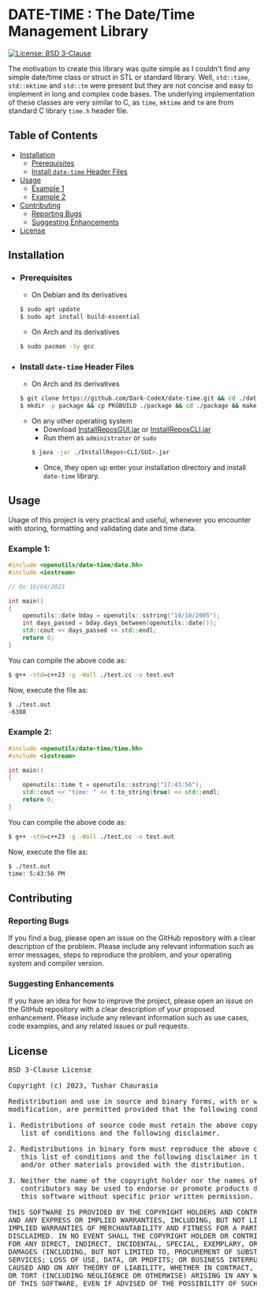 # DATE-TIME : The Date/Time Management Library

[![License: BSD 3-Clause](https://img.shields.io/badge/License-BSD%203--Clause-orange.svg)](https://opensource.org/licenses/BSD-3-Clause)

The motivation to create this library was quite simple as I couldn't find any simple date/time class or struct in STL or standard library. Well, `std::time`, `std::mktime` and `std::tm` were present but they are not concise and easy to implement in long and complex code bases. The underlying implementation of these classes are very similar to C, as `time`, `mktime` and `tm` are from standard C library `time.h` header file.

## Table of Contents

- [Installation](#installation)
    - [Prerequisites](#prerequisites)
    - [Install `date-time` Header Files](#install-date-time-header-files)
- [Usage](#usage)
    - [Example 1](#example-1)
    - [Example 2](#example-2)
- [Contributing](#contributing)
    - [Reporting Bugs](#reporting-bugs)
    - [Suggesting Enhancements](#suggesting-enhancements)
- [License](#license)

## Installation

- ### Prerequisites
    - On Debian and its derivatives
    ```bash
    $ sudo apt update
    $ sudo apt install build-essential
    ```
    - On Arch and its derivatives
    ```bash
    $ sudo pacman -Sy gcc
    ```
- ### Install `date-time` Header Files
    - On Arch and its derivatives
    ```bash
    $ git clone https://github.com/Dark-CodeX/date-time.git && cd ./date-time
    $ mkdir -p package && cp PKGBUILD ./package && cd ./package && makepkg -si
    ```
    - On any other operating system
         - Download [InstallReposGUI.jar](https://github.com/Dark-CodeX/InstallRepos/releases/download/v1.1.0/InstallReposGUI.jar) or [InstallReposCLI.jar](https://github.com/Dark-CodeX/InstallRepos/releases/download/v1.1.0/InstallReposCLI.jar)
         - Run them as `administrator` or `sudo`
         ```bash
         $ java -jar ./InstallRepos<CLI/GUI>.jar
         ```
         - Once, they open up enter your installation directory and install `date-time` library.

## Usage

Usage of this project is very practical and useful, whenever you encounter with storing, formatting and validating date and time data.

### Example 1:
```cpp
#include <openutils/date-time/date.hh>
#include <iostream>

// On 16/04/2023

int main()
{
    openutils::date bday = openutils::sstring("19/10/2005");
    int days_passed = bday.days_between(openutils::date());
    std::cout << days_passed << std::endl;
    return 0;
}
```

You can compile the above code as:
```bash
$ g++ -std=c++23 -g -Wall ./test.cc -o test.out
```

Now, execute the file as:
```bash
$ ./test.out
-6388
```

### Example 2:
```cpp
#include <openutils/date-time/time.hh>
#include <iostream>

int main()
{
    openutils::time t = openutils::sstring("17:43:56");
    std::cout << "time: " << t.to_string(true) << std::endl;
    return 0;
}
```

You can compile the above code as:
```bash
$ g++ -std=c++23 -g -Wall ./test.cc -o test.out
```

Now, execute the file as:
```bash
$ ./test.out
time: 5:43:56 PM
```

## Contributing

### Reporting Bugs

If you find a bug, please open an issue on the GitHub repository with a clear description of the problem. Please include any relevant information such as error messages, steps to reproduce the problem, and your operating system and compiler version.

### Suggesting Enhancements

If you have an idea for how to improve the project, please open an issue on the GitHub repository with a clear description of your proposed enhancement. Please include any relevant information such as use cases, code examples, and any related issues or pull requests.

## License

<pre>
BSD 3-Clause License

Copyright (c) 2023, Tushar Chaurasia

Redistribution and use in source and binary forms, with or without
modification, are permitted provided that the following conditions are met:

1. Redistributions of source code must retain the above copyright notice, this
   list of conditions and the following disclaimer.

2. Redistributions in binary form must reproduce the above copyright notice,
   this list of conditions and the following disclaimer in the documentation
   and/or other materials provided with the distribution.

3. Neither the name of the copyright holder nor the names of its
   contributors may be used to endorse or promote products derived from
   this software without specific prior written permission.

THIS SOFTWARE IS PROVIDED BY THE COPYRIGHT HOLDERS AND CONTRIBUTORS "AS IS"
AND ANY EXPRESS OR IMPLIED WARRANTIES, INCLUDING, BUT NOT LIMITED TO, THE
IMPLIED WARRANTIES OF MERCHANTABILITY AND FITNESS FOR A PARTICULAR PURPOSE ARE
DISCLAIMED. IN NO EVENT SHALL THE COPYRIGHT HOLDER OR CONTRIBUTORS BE LIABLE
FOR ANY DIRECT, INDIRECT, INCIDENTAL, SPECIAL, EXEMPLARY, OR CONSEQUENTIAL
DAMAGES (INCLUDING, BUT NOT LIMITED TO, PROCUREMENT OF SUBSTITUTE GOODS OR
SERVICES; LOSS OF USE, DATA, OR PROFITS; OR BUSINESS INTERRUPTION) HOWEVER
CAUSED AND ON ANY THEORY OF LIABILITY, WHETHER IN CONTRACT, STRICT LIABILITY,
OR TORT (INCLUDING NEGLIGENCE OR OTHERWISE) ARISING IN ANY WAY OUT OF THE USE
OF THIS SOFTWARE, EVEN IF ADVISED OF THE POSSIBILITY OF SUCH DAMAGE.
</pre>